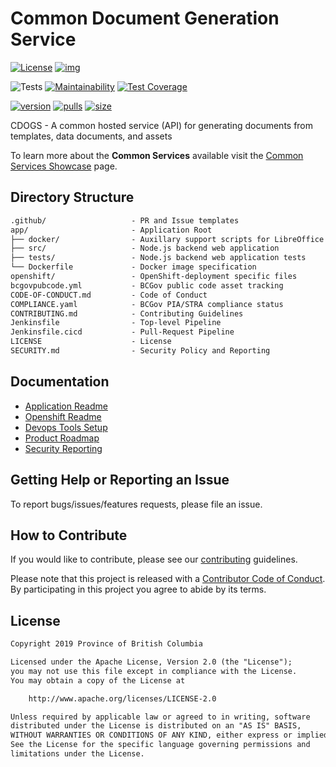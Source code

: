 # Common Document Generation Service

[![License](https://img.shields.io/badge/License-Apache%202.0-blue.svg)](LICENSE) [![img](https://img.shields.io/badge/Lifecycle-Stable-97ca00)](https://github.com/bcgov/repomountie/blob/master/doc/lifecycle-badges.md)

![Tests](https://github.com/bcgov/common-document-generation-service/workflows/Tests/badge.svg)
[![Maintainability](https://api.codeclimate.com/v1/badges/b360d0b4c9ad56149499/maintainability)](https://codeclimate.com/github/bcgov/common-document-generation-service/maintainability)
[![Test Coverage](https://api.codeclimate.com/v1/badges/b360d0b4c9ad56149499/test_coverage)](https://codeclimate.com/github/bcgov/common-document-generation-service/test_coverage)

[![version](https://img.shields.io/docker/v/bcgovimages/common-document-generation-service.svg?sort=semver)](https://hub.docker.com/r/bcgovimages/common-document-generation-service)
[![pulls](https://img.shields.io/docker/pulls/bcgovimages/common-document-generation-service.svg)](https://hub.docker.com/r/bcgovimages/common-document-generation-service)
[![size](https://img.shields.io/docker/image-size/bcgovimages/common-document-generation-service.svg)](https://hub.docker.com/r/bcgovimages/common-document-generation-service)

CDOGS - A common hosted service (API) for generating documents from templates, data documents, and assets

To learn more about the **Common Services** available visit the [Common Services Showcase](https://bcgov.github.io/common-service-showcase/) page.

## Directory Structure

```txt
.github/                   - PR and Issue templates
app/                       - Application Root
├── docker/                - Auxillary support scripts for LibreOffice Python wrapper
├── src/                   - Node.js backend web application
├── tests/                 - Node.js backend web application tests
└── Dockerfile             - Docker image specification
openshift/                 - OpenShift-deployment specific files
bcgovpubcode.yml           - BCGov public code asset tracking
CODE-OF-CONDUCT.md         - Code of Conduct
COMPLIANCE.yaml            - BCGov PIA/STRA compliance status
CONTRIBUTING.md            - Contributing Guidelines
Jenkinsfile                - Top-level Pipeline
Jenkinsfile.cicd           - Pull-Request Pipeline
LICENSE                    - License
SECURITY.md                - Security Policy and Reporting
```

## Documentation

* [Application Readme](app/README.md)
* [Openshift Readme](openshift/README.md)
* [Devops Tools Setup](https://github.com/bcgov/nr-showcase-devops-tools)
* [Product Roadmap](https://github.com/bcgov/nr-get-token/wiki/Product-Roadmap)
* [Security Reporting](SECURITY.md)

## Getting Help or Reporting an Issue

To report bugs/issues/features requests, please file an issue.

## How to Contribute

If you would like to contribute, please see our [contributing](CONTRIBUTING.md) guidelines.

Please note that this project is released with a [Contributor Code of Conduct](CODE-OF-CONDUCT.md). By participating in this project you agree to abide by its terms.

## License

```txt
Copyright 2019 Province of British Columbia

Licensed under the Apache License, Version 2.0 (the "License");
you may not use this file except in compliance with the License.
You may obtain a copy of the License at

    http://www.apache.org/licenses/LICENSE-2.0

Unless required by applicable law or agreed to in writing, software
distributed under the License is distributed on an "AS IS" BASIS,
WITHOUT WARRANTIES OR CONDITIONS OF ANY KIND, either express or implied.
See the License for the specific language governing permissions and
limitations under the License.
```
